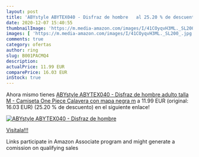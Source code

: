 ```yaml
---
layout: post
title: 'ABYstyle ABYTEX040 - Disfraz de hombre   al 25.20 % de descuento'
date: 2020-12-07 15:40:55
thumbnailImage: 'https://m.media-amazon.com/images/I/41COyqvH3ML._SL200_.jpg'
images: [ 'https://m.media-amazon.com/images/I/41COyqvH3ML._SL200_.jpg' ]
comments: true
category: ofertas
author: ring
slug: B001PACMQ4
description:
actualPrice: 11.99 EUR
comparePrice: 16.03 EUR
inStock: true
---
```


Ahora mismo tienes [ABYstyle ABYTEX040 - Disfraz de hombre  adulto   talla M  - Camiseta One Piece Calavera con mapa negra m](https://www.amazon.es/dp/B001PACMQ4/?tag=tolees-21) a 11.99 EUR (original: 16.03 EUR) (25.20 %  de descuento) en el siguiente enlace!

[![ABYstyle ABYTEX040 - Disfraz de hombre  ](https://m.media-amazon.com/images/I/41COyqvH3ML._SL200_.jpg)](https://www.amazon.es/dp/B001PACMQ4/?tag=tolees-21)

[Visítala!!!](https://www.amazon.es/dp/B001PACMQ4/?tag=tolees-21)

Links participate in Amazon Associate program and might generate a comission on qualifying sales
